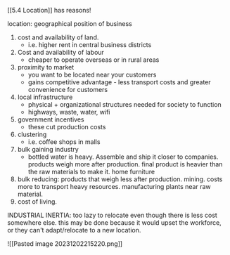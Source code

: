 [[5.4 Location]] has reasons!

location: geographical position of business

1. cost and availability of land. 
	- i.e. higher rent in central business districts
2. Cost and availability of labour
	- cheaper to operate overseas or in rural areas
3. proximity to market
	- you want to be located near your customers
	- gains competitive advantage - less transport costs and greater convenience for customers
4. local infrastructure
	- physical + organizational structures needed for society to function
	- highways, waste, water, wifi
5. government incentives
	- these cut production costs
6. clustering
	- i.e. coffee shops in malls
7. bulk gaining industry
	- bottled water is heavy. Assemble and ship it closer to companies. products weigh more after production. final product is heavier than the raw materials to make it. home furniture
8. bulk reducing: products that weigh less after production. mining. costs more to transport heavy resources. manufacturing plants near raw material. 
9. cost of living. 


INDUSTRIAL INERTIA: too lazy to relocate even though there is less cost somewhere else. this may be done because it would upset the workforce, or they can't adapt/relocate to a new location.

![[Pasted image 20231202215220.png]]